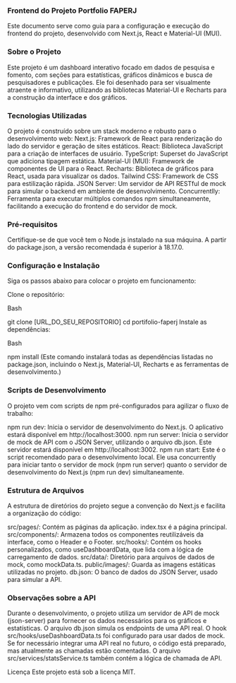 ### Frontend do Projeto Portfolio FAPERJ ###

Este documento serve como guia para a configuração e execução do frontend do projeto, desenvolvido com Next.js, React e Material-UI (MUI).

### Sobre o Projeto
Este projeto é um dashboard interativo focado em dados de pesquisa e fomento, com seções para estatísticas, gráficos dinâmicos e busca de pesquisadores e publicações. 
Ele foi desenhado para ser visualmente atraente e informativo, utilizando as bibliotecas Material-UI e Recharts para a construção da interface e dos gráficos.

### Tecnologias Utilizadas

O projeto é construído sobre um stack moderno e robusto para o desenvolvimento web:
Next.js: Framework de React para renderização do lado do servidor e geração de sites estáticos.
React: Biblioteca JavaScript para a criação de interfaces de usuário.
TypeScript: Superset do JavaScript que adiciona tipagem estática.
Material-UI (MUI): Framework de componentes de UI para o React.
Recharts: Biblioteca de gráficos para React, usada para visualizar os dados.
Tailwind CSS: Framework de CSS para estilização rápida.
JSON Server: Um servidor de API RESTful de mock para simular o backend em ambiente de desenvolvimento.
Concurrentlly: Ferramenta para executar múltiplos comandos npm simultaneamente, facilitando a execução do frontend e do servidor de mock.

### Pré-requisitos ###

Certifique-se de que você tem o Node.js instalado na sua máquina. A partir do package.json, a versão recomendada é superior à 18.17.0.

### Configuração e Instalação ###

Siga os passos abaixo para colocar o projeto em funcionamento:

Clone o repositório:

Bash

git clone [URL_DO_SEU_REPOSITORIO]
cd portifolio-faperj
Instale as dependências:

Bash

npm install
(Este comando instalará todas as dependências listadas no package.json, incluindo o Next.js, Material-UI, Recharts e as ferramentas de desenvolvimento.)

### Scripts de Desenvolvimento 

O projeto vem com scripts de npm pré-configurados para agilizar o fluxo de trabalho:

npm run dev: Inicia o servidor de desenvolvimento do Next.js. O aplicativo estará disponível em http://localhost:3000.
npm run server: Inicia o servidor de mock de API com o JSON Server, utilizando o arquivo db.json. Este servidor estará disponível em http://localhost:3002.
npm run start: Este é o script recomendado para o desenvolvimento local. Ele usa concurrently para iniciar tanto o servidor de mock (npm run server) quanto o servidor de desenvolvimento do Next.js (npm run dev) simultaneamente.

### Estrutura de Arquivos

A estrutura de diretórios do projeto segue a convenção do Next.js e facilita a organização do código:

src/pages/: Contém as páginas da aplicação. index.tsx é a página principal.
src/components/: Armazena todos os componentes reutilizáveis da interface, como o Header e o Footer.
src/hooks/: Contém os hooks personalizados, como useDashboardData, que lida com a lógica de carregamento de dados.
src/data/: Diretório para arquivos de dados de mock, como mockData.ts.
public/images/: Guarda as imagens estáticas utilizadas no projeto.
db.json: O banco de dados do JSON Server, usado para simular a API.

### Observações sobre a API

Durante o desenvolvimento, o projeto utiliza um servidor de API de mock (json-server) para fornecer os dados necessários para os gráficos e estatísticas. O arquivo db.json simula os endpoints de uma API real.
O hook src/hooks/useDashboardData.ts foi configurado para usar dados de mock. Se for necessário integrar uma API real no futuro, o código está preparado, mas atualmente as chamadas estão comentadas. 
O arquivo src/services/statsService.ts também contém a lógica de chamada de API.

Licença
Este projeto está sob a licença MIT.
